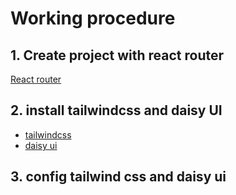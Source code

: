 # Working procedure
## 1. Create project with react router
[React router](https://reactrouter.com/en/main/start/tutorial)
## 2. install tailwindcss and daisy UI
- [tailwindcss](https://tailwindcss.com/docs/guides/vite)
- [daisy ui](https://daisyui.com/docs/install/)
## 3. config tailwind css and daisy ui
